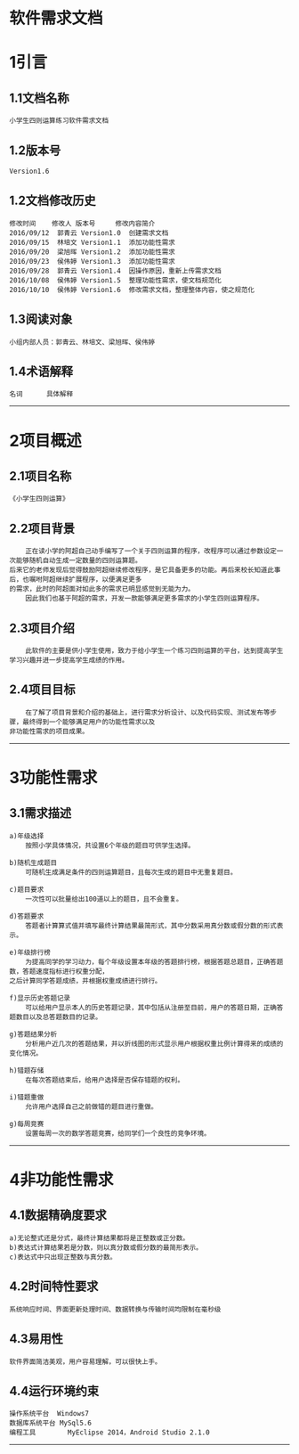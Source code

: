 # 软件需求文档 #
# 1引言 #
## 1.1文档名称 ##
    小学生四则运算练习软件需求文档
	
## 1.2版本号 ##
	Version1.6
	
## 1.2文档修改历史 ##
	修改时间	修改人	版本号		修改内容简介
	2016/09/12	郭青云	Version1.0	创建需求文档
	2016/09/15	林培文	Version1.1	添加功能性需求
	2016/09/20	梁旭晖	Version1.2	添加功能性需求
	2016/09/23	侯伟婷	Version1.3	添加功能性需求
	2016/09/28	郭青云	Version1.4	因操作原因，重新上传需求文档
	2016/10/08	侯伟婷	Version1.5	整理功能性需求，使文档规范化
	2016/10/10	侯伟婷	Version1.6	修改需求文档，整理整体内容，使之规范化
	
## 1.3阅读对象 ##
	小组内部人员：郭青云、林培文、梁旭晖、侯伟婷
	
## 1.4术语解释 ##
	名词		具体解释
	
----------

# 2项目概述 #
## 2.1项目名称 ##
    《小学生四则运算》
	
## 2.2项目背景 ##
		正在读小学的阿超自己动手编写了一个关于四则运算的程序，改程序可以通过参数设定一次能够随机自动生成一定数量的四则运算题。
	后来它的老师发现后觉得鼓励阿超继续修改程序，是它具备更多的功能。再后来校长知道此事后，也嘱咐阿超继续扩展程序，以便满足更多
	的需求，此时的阿超面对如此多的需求已明显感觉到无能为力。
		因此我们也基于阿超的需求，开发一款能够满足更多需求的小学生四则运算程序。
		
## 2.3项目介绍 ##    
		此软件的主要是供小学生使用，致力于给小学生一个练习四则运算的平台，达到提高学生学习兴趣并进一步提高学生成绩的作用。
	
## 2.4项目目标 ##
		在了解了项目背景和介绍的基础上，进行需求分析设计、以及代码实现、测试发布等步骤，最终得到一个能够满足用户的功能性需求以及
	非功能性需求的项目成果。

----------

# 3功能性需求 #
## 3.1需求描述 ##
	a)年级选择
		按照小学具体情况，共设置6个年级的题目可供学生选择。
		
    b)随机生成题目
    	可随机生成满足条件的四则运算题目，且每次生成的题目中无重复题目。
		
	c)题目要求
		一次性可以批量给出100道以上的题目，且不会重复。
		
	d)答题要求
		答题者计算算式值并填写最终计算结果最简形式，其中分数采用真分数或假分数的形式表示。
		
	e)年级排行榜
		为提高同学的学习动力，每个年级设置本年级的答题排行榜，根据答题总题目，正确答题数，答题速度指标进行权重分配，
	之后计算同学答题成绩，并根据权重成绩进行排行。
	
	f)显示历史答题记录
		可以给用户显示本人的历史答题记录，其中包括从注册至目前，用户的答题日期，正确答题数目以及总答题数目的记录。
		
	g)答题结果分析
		分析用户近几次的答题结果，并以折线图的形式显示用户根据权重比例计算得来的成绩的变化情况。
	
	h)错题存储
		在每次答题结束后，给用户选择是否保存错题的权利。
	
	i)错题重做
		允许用户选择自己之前做错的题目进行重做。
	
	g)每周竞赛
		设置每周一次的数学答题竞赛，给同学们一个良性的竞争环境。
	

----------

# 4非功能性需求 #
## 4.1数据精确度要求 ##
	a)无论整式还是分式，最终计算结果都将是正整数或正分数。
	b)表达式计算结果若是分数，则以真分数或假分数的最简形表示。
	c)表达式中只出现正整数与真分数。	
	
## 4.2时间特性要求 ##
    系统响应时间、界面更新处理时间、数据转换与传输时间均限制在毫秒级

## 4.3易用性 ##
	软件界面简洁美观，用户容易理解，可以很快上手。

## 4.4运行环境约束 ##
	操作系统平台	Windows7
	数据库系统平台	MySql5.6
	编程工具		MyEclipse 2014，Android Studio 2.1.0

----------
